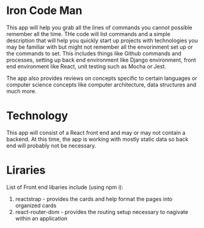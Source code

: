 # Iron Code Man 
  This app will help you grab all the lines of commands you cannot possible remember all the time. THe code will list commands and a simple description that will help you quickly start up projects with technologies you may be familiar with but might not remember all the envorinment set up or the commands to set. This includes things like Github commands and processes, setting up back end environment like Django environment, front end environment like React, unit testing such as Mocha or Jest. 

  The app also provides reviews on concepts specific to certain languages or computer science concepts like computer architecture,  data structures and much more. 

# Technology
  This app will consist of a React front end and may or may not contain a backend. At this time, the app is working with mostly static data so back end will probably not be necessary.

# Liraries
  List of Front end libaries include (using npm i): 
  1. reactstrap - provides the cards and help format the pages into organized cards
  2. react-router-dom - provides the routing setup necessary to nagivate within an application